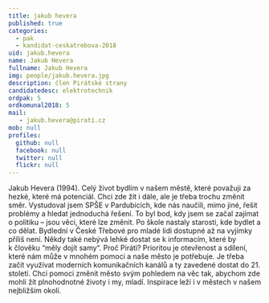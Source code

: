 ```yaml
---
title: jakub hevera
published: true
categories:
  - pak
  - kandidat-ceskatrebova-2018
uid: jakub.hevera
name: Jakub Hevera
fullname: Jakub Hevera
img: people/jakub.hevera.jpg
description: člen Pirátské strany
candidatedesc: elektrotechnik
ordpak: 5
ordkomunal2018: 5
mail:
   - jakub.hevera@pirati.cz
mob: null
profiles:
  github: null
  facebook: null
  twitter: null
  flickr: null
---
```


Jakub Hevera (1994). Celý život bydlím v našem městě, které považuji za hezké, které má potenciál.
Chci zde žít i dále, ale je třeba trochu změnit směr. Vystudoval jsem SPŠE v Pardubicích, kde nás
naučili, mimo jiné, řešit problémy a hledat jednoduchá řešení. To byl bod, kdy jsem se začal zajímat o
politiku – jsou věci, které lze změnit. Po škole nastaly starosti, kde bydlet a co dělat. Bydlední v České
Třebové pro mladé lidi dostupné až na vyjímky příliš není. Někdy také nebývá lehké dostat se
k informacím, které by k člověku “měly dojít samy“. Proč Piráti? Prioritou je otevřenost a sdílení,
které nám může v mnohém pomoci a naše město je potřebuje. Je třeba začít využívat moderních
komunikačních kanálů a ty zavedené dostat do 21. století. Chci pomoci změnit město svým pohledem
na věc tak, abychom zde mohli žít plnohodnotné životy i my, mladí. Inspirace leží i v městech v našem
nejbližším okolí.
